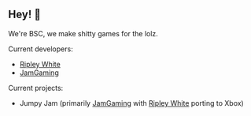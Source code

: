## Hey! 👋

We're BSC, we make shitty games for the lolz.

Current developers:
- [Ripley White](https://github.com/ripples1253)
- [JamGaming](https://github.com/JamGaming69)

Current projects:
- Jumpy Jam (primarily [JamGaming](https://github.com/JamGaming69) with [Ripley White](https://github.com/ripples1253) porting to Xbox)

<!--

**Here are some ideas to get you started:**

🙋‍♀️ A short introduction - what is your organization all about?
🌈 Contribution guidelines - how can the community get involved?
👩‍💻 Useful resources - where can the community find your docs? Is there anything else the community should know?
🍿 Fun facts - what does your team eat for breakfast?
🧙 Remember, you can do mighty things with the power of [Markdown](https://docs.github.com/github/writing-on-github/getting-started-with-writing-and-formatting-on-github/basic-writing-and-formatting-syntax)
-->
